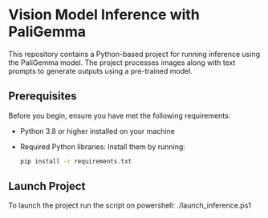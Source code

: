 # Vision Model Inference with PaliGemma

This repository contains a Python-based project for running inference using the PaliGemma model. The project processes images along with text prompts to generate outputs using a pre-trained model. 

## Prerequisites

Before you begin, ensure you have met the following requirements:

- Python 3.8 or higher installed on your machine
- Required Python libraries: Install them by running:
  
  ```bash
  pip install -r requirements.txt

## Launch Project

To launch the project run the script on powershell:
./launch_inference.ps1
